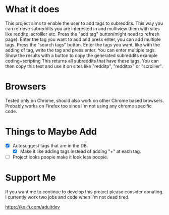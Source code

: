 # What it does
This project aims to enable the user to add tags to subreddits. This way you can retrieve subreddits you are interested in and multiview them with sites like redditp, scrolller etc.
Press the "add tag" button(might need to refresh page). Enter the tag you want to add and press enter, you can add multiple tags.
Press the "search tags" button. Enter the tags you want, like with the adding of tag, write the tag and press enter. You can enter multiple tags.
Show the results with a button to copy the generated subreddits example coding+scripting
This returns all subreddits that have these tags. You can then copy this text and use it on sites like "redditp", "redditpx" or "scrolller".

# Browsers
Tested only on Chrome, should also work on other Chrome based browsers.
Probably works on Firefox too since I'm not using any chrome specific code.

# Things to Maybe Add
- [x] Autosuggest tags that are in the DB.
  - [x] Make it like adding tags instead of adding "+" at each tag.   
- [ ] Project looks poopie make it look less poopie.

# Support Me
If you want me to continue to develop this project please consider donating. I currently work two jobs and code when I'm not dead tired.

https://ko-fi.com/adultdev
